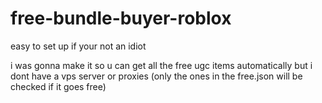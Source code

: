 # free-bundle-buyer-roblox

easy to set up if your not an idiot

i was gonna make it so u can get all the free ugc items automatically but i dont have a vps server or proxies (only the ones in the free.json will be checked if it goes free)


